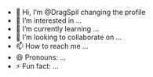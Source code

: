 - 👋 Hi, I’m @DragSpil  changing  the profile 
- 👀 I’m interested in ...
- 🌱 I’m currently learning ...
- 💞️ I’m looking to collaborate on ...
- 📫 How to reach me ...
- 😄 Pronouns: ...
- ⚡ Fun fact: ...

<!---
DragSpil/DragSpil is a ✨ special ✨ repository because its `README.md` (this file) appears on your GitHub profile.
You can click the Preview link to take a look at your changes.
--->
